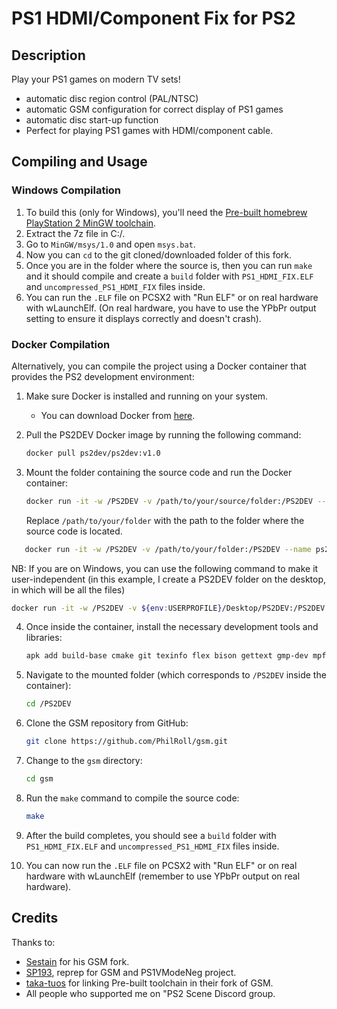 # PS1 HDMI/Component Fix for PS2

## Description

Play your PS1 games on modern TV sets! 
- automatic disc region control (PAL/NTSC)
- automatic GSM configuration for correct display of PS1 games
- automatic disc start-up function
- Perfect for playing PS1 games with HDMI/component cable. 




## Compiling and Usage

### Windows Compilation

1. To build this (only for Windows), you'll need the [Pre-built homebrew PlayStation 2 MinGW toolchain](https://github.com/ps2dev/ps2toolchain/releases/tag/2018-10-19).
2. Extract the 7z file in C:/.
3. Go to `MinGW/msys/1.0` and open `msys.bat`.
4. Now you can `cd` to the git cloned/downloaded folder of this fork.
5. Once you are in the folder where the source is, then you can run `make` and it should compile and create a `build` folder with `PS1_HDMI_FIX.ELF` and `uncompressed_PS1_HDMI_FIX` files inside.
6. You can run the `.ELF` file on PCSX2 with "Run ELF" or on real hardware with wLaunchElf. (On real hardware, you have to use the YPbPr output setting to ensure it displays correctly and doesn't crash).

### Docker Compilation

Alternatively, you can compile the project using a Docker container that provides the PS2 development environment:

1. Make sure Docker is installed and running on your system. 
   - You can download Docker from [here](https://www.docker.com/get-started).
   
2. Pull the PS2DEV Docker image by running the following command:
   ```bash
   docker pull ps2dev/ps2dev:v1.0
   ```

3. Mount the folder containing the source code and run the Docker container:
   ```bash
   docker run -it -w /PS2DEV -v /path/to/your/source/folder:/PS2DEV --name ps2dev_v1_0 ps2dev/ps2dev:v1.0 sh
   ```

   Replace `/path/to/your/folder` with the path to the folder where the source code is located. 
```bash
   docker run -it -w /PS2DEV -v /path/to/your/folder:/PS2DEV --name ps2dev_container ps2dev/ps2dev:v1.0 sh
   ```

   NB: If you are on Windows, you can use the following command to make it user-independent (in this example, I create a PS2DEV folder on the desktop, in which will be all the files)
   ```bash
   docker run -it -w /PS2DEV -v ${env:USERPROFILE}/Desktop/PS2DEV:/PS2DEV --name ps2dev_container ps2dev/ps2dev:v1.0 sh
   ```

4. Once inside the container, install the necessary development tools and libraries:
   ```bash
   apk add build-base cmake git texinfo flex bison gettext gmp-dev mpfr-dev mpc1-dev zlib-dev nano
   ```

5. Navigate to the mounted folder (which corresponds to `/PS2DEV` inside the container):
   ```bash
   cd /PS2DEV
   ```

6. Clone the GSM repository from GitHub:
   ```bash
   git clone https://github.com/PhilRoll/gsm.git
   ```

7. Change to the `gsm` directory:
   ```bash
   cd gsm
   ```

8. Run the `make` command to compile the source code:
   ```bash
   make
   ```

9. After the build completes, you should see a `build` folder with `PS1_HDMI_FIX.ELF` and `uncompressed_PS1_HDMI_FIX` files inside.

10. You can now run the `.ELF` file on PCSX2 with "Run ELF" or on real hardware with wLaunchElf (remember to use YPbPr output on real hardware).


## Credits
Thanks to:
- [Sestain](https://github.com/sestain) for his GSM fork.
- [SP193](https://www.psx-place.com/members/sp193.19/), reprep for GSM and PS1VModeNeg project.
- [taka-tuos](https://github.com/taka-tuos) for linking Pre-built toolchain in their fork of GSM.
- All people who supported me on "PS2 Scene Discord group.